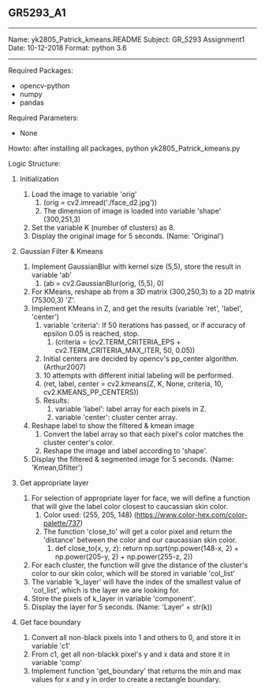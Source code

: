 ## GR5293_A1

***
Name: yk2805_Patrick_kmeans.README
Subject: GR_5293 Assignment1
Date: 10-12-2018
Format: python 3.6
***

Required Packages:
- opencv-python
- numpy
- pandas

Required Parameters:
- None

Howto: after installing all packages, python yk2805_Patrick_kmeans.py 

Logic Structure:
1. Initialization
    1. Load the image to variable 'orig' 
        1. (orig = cv2.imread('./face_d2.jpg'))
        2. The dimension of image is loaded into variable 'shape' (300,251,3)
    2. Set the variable K (number of clusters) as 8.
    3. Display the original image for 5 seconds. (Name: 'Original')
    
2. Gaussian Filter & Kmeans
    1. Implement GaussianBlur with kernel size (5,5), store the result in variable 'ab'
        1. (ab = cv2.GaussianBlur(orig, (5,5), 0)
    2. For KMeans, reshape ab from a 3D matrix (300,250,3) to a 2D matrix (75300,3) 'Z'.
    3. Implement KMeans in Z, and get the results (variable 'ret', 'label', 'center')
        1. variable 'criteria': If 50 iterations has passed, or if accuracy of epsilon 0.05 is reached, stop.
            1. (criteria = (cv2.TERM_CRITERIA_EPS + cv2.TERM_CRITERIA_MAX_ITER, 50, 0.05))
        2. Initial centers are decided by opencv's pp_center algorithm. (Arthur2007)
        3. 10 attempts with different initial labeling will be performed.
        4. (ret, label, center = cv2.kmeans(Z, K, None, criteria, 10, cv2.KMEANS_PP_CENTERS))
        5. Results:
            1. variable 'label': label array for each pixels in Z.
            2. variable 'center': cluster center array.
    4. Reshape label to show the filtered & kmean image
        1. Convert the label array so that each pixel's color matches the cluster center's color.  
        2. Reshape the image and label according to 'shape'.
    5. Display the filtered & segmented image for 5 seconds. (Name: 'Kmean,Gfilter')
    
3. Get appropriate layer
    1. For selection of appropriate layer for face, we will define a function that will give the label color closest to caucassian skin color.
        1. Color used: (255, 205, 148) (https://www.color-hex.com/color-palette/737)
        2. The function 'close_to' will get a color pixel and return the 'distance' between the color and our caucassian skin color.
            1. def close_to(x, y, z):
                return np.sqrt(np.power(148-x, 2) 
                            + np.power(205-y, 2) 
                            + np.power(255-z, 2))  
    2. For each cluster, the function will give the distance of the cluster's color to our skin color, which will be stored in variable 'col_list'
    3. The variable 'k_layer' will have the index of the smallest value of 'col_list', which is the layer we are looking for.
    4. Store the pixels of k_layer in variable 'component'.
    5. Display the layer for 5 seconds. (Name: 'Layer' + str(k))
    
4. Get face boundary
    1. Convert all non-black pixels into 1 and others to 0, and store it in variable 'c1'
    2. From c1, get all non-blackk pixel's y and x data and store it in variable 'comp'
    3. Implement function 'get_boundary' that returns the min and max values for x and y in order to create a rectangle boundary.
      
      
 
